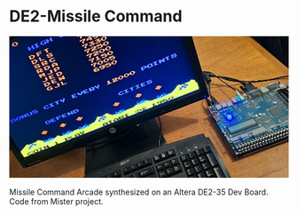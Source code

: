 # DE2-Missile Command

![Model](DE2-MissileCommand.jpg)

Missile Command Arcade synthesized on an Altera DE2-35 Dev Board. Code from Mister project.
